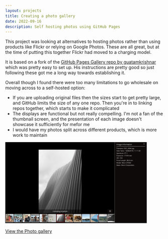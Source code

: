 ```yaml
---
layout: projects
title: Creating a photo gallery
date: 2022-09-16
description: Self hosting photos using GitHub Pages
---
```


This project was looking at alternatives to hosting photos rather than using products like Flickr or relying on Google Photos. These are all great, but at the time of putting this together Flickr had moved to a charging model.

It is based on a fork of the [GitHub Pages Gallery repo by guatamkrishnar](https://github.com/gautamkrishnar/github-pages-gallery) which was pretty easy to set up. His instructions are pretty good so just following these got me a long way towards establishing it.

Overall though I found there were too many limitations to go wholesale on moving across to a self-hosted option:

*   If you are uploading original files then the sizes start to get pretty large, and GitHub limits the size of any one repo. Then you're in to linking repos together, which starts to make it complicated
*   The displays are functional but not really compelling. I'm not a fan of the thumbnail screen, and the presentation of each image doesn't showcase it sufficiently for mefor me
*   I would have my photos split across different products, which is more work to maintain

![screen showing display of a photo with additional info](/img/photo_display.png)

[View the Photo gallery](/photos)
